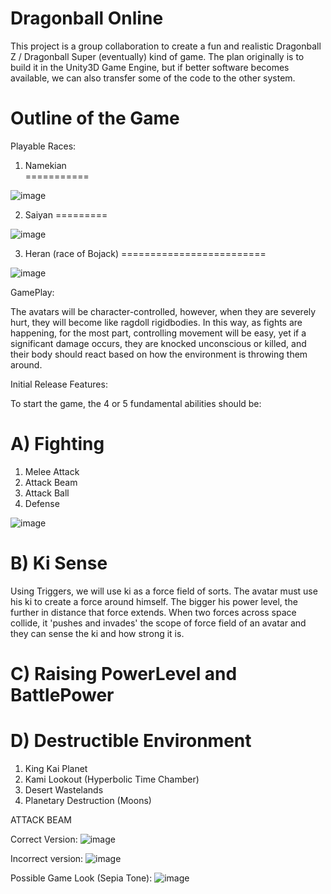 # Dragonball Online

This project is a group collaboration to create a fun and realistic Dragonball Z / Dragonball Super (eventually) kind of game.
The plan originally is to build it in the Unity3D Game Engine, but if better software becomes available, we can also transfer some of the code to the other system.

Outline of the Game
===================


Playable Races:
  
  1. Namekian  
  ===========
  
  ![image](https://raw.github.com/Blackweda/Dragonball-Z-Online/master/Screenshots/daP3O39.jpg)
  
  
  2. Saiyan
  =========
  
  ![image](https://raw.github.com/Blackweda/Dragonball-Z-Online/master/Screenshots/maxresdefault.jpg)
  
  
  3. Heran (race of Bojack)
  =========================
  
  ![image](https://raw.github.com/Blackweda/Dragonball-Z-Online/master/Screenshots/ZangyaBido.png)
  
  
GamePlay:

The avatars will be character-controlled, however, when they are severely hurt, they will become like ragdoll rigidbodies. In this way, as fights are happening, for the most part, controlling movement will be easy, yet if a significant damage occurs, they are knocked unconscious or killed, and their body should react based on how the environment is throwing them around.


Initial Release Features:

To start the game, the 4 or 5 fundamental abilities should be:

A) Fighting
===========

  1. Melee Attack
  2. Attack Beam
  3. Attack Ball
  4. Defense 
  
  
  ![image](https://raw.github.com/Blackweda/Dragonball-Z-Online/master/Screenshots/kiBar.png)
  
B) Ki Sense
===========

Using Triggers, we will use ki as a force field of sorts. The avatar must use his ki to create a force around himself. The bigger his power level, the further in distance that force extends. When two forces across space collide, it 'pushes and invades' the scope of force field of an avatar and they can sense the ki and how strong it is.

C) Raising PowerLevel and BattlePower
=========================




D) Destructible Environment
===========================

  1. King Kai Planet
  2. Kami Lookout (Hyperbolic Time Chamber)
  3. Desert Wastelands
  4. Planetary Destruction (Moons)
  



ATTACK BEAM


Correct Version:
![image](https://raw.github.com/Blackweda/Dragonball-Z-Online/master/Screenshots/perfect.png)

Incorrect version:
![image](https://raw.github.com/Blackweda/Dragonball-Z-Online/master/Screenshots/wrong.png)


Possible Game Look (Sepia Tone):
 ![image](https://raw.github.com/Blackweda/Dragonball-Z-Online/master/Screenshots/dbzo_sepiatone_look.jpg)
